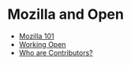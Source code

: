 # Mozilla and Open

* [Mozilla 101](01.1-mozilla_101.md)
* [Working Open](01.2-working_open.md)
* [Who are Contributors?](01.3-contributors.md)